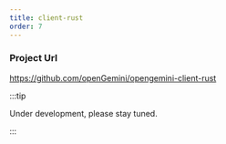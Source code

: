 ```yaml
---
title: client-rust
order: 7
---
```


### **Project Url**

https://github.com/openGemini/opengemini-client-rust



:::tip

Under development, please stay tuned.

:::
